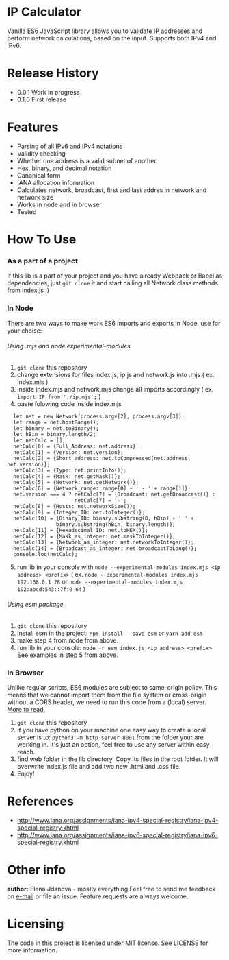IP Calculator
=============
Vanilla ES6 JavaScript library allows you to validate IP addresses and perform network calculations, based on the input. Supports both IPv4 and IPv6.

Release History
===============
*   0.0.1 Work in progress
*   0.1.0 First release


 Features
 ========
* Parsing of all IPv6 and IPv4 notations
* Validity checking
* Whether one address is a valid subnet of another
* Hex, binary, and decimal notation
* Canonical form
* IANA allocation information
* Calculates network, broadcast, first and last addres in network and network size
* Works in node and in browser
* Tested


How To Use
==========

### As a part of a project
If this lib is a part of your project and you have already Webpack or Babel as dependencies, just `git clone` it and start calling all Network class methods from index.js :)
### In Node
There are two ways to make work ES6 imports and exports in Node, use for your choise:

###### Using .mjs and node experimental-modules
1. `git clone` this repository
2. change extensions for files index.js, ip.js and network.js into .mjs ( ex. index.mjs )
3. inside index.mjs and network.mjs change all imports accordingly ( ex. `import IP from './ip.mjs';` )
4. paste folowing code inside index.mjs
```
  let net = new Network(process.argv[2], process.argv[3]);
  let range = net.hostRange();
  let binary = net.toBinary();
  let hBin = binary.length/2;
  let netCalc = [];
  netCalc[0] = {Full_Address: net.address};
  netCalc[1] = {Version: net.version};
  netCalc[2] = {Short_address: net.toCompressed(net.address, net.version)};
  netCalc[3] = {Type: net.printInfo()};
  netCalc[4] = {Mask: net.getMask()};
  netCalc[5] = {Network: net.getNetwork()};
  netCalc[6] = {Network_range: range[0] + ' - ' + range[1]};
  net.version === 4 ? netCalc[7] = {Broadcast: net.getBroadcast()} :
                      netCalc[7] = '-';
  netCalc[8] = {Hosts: net.networkSize()};
  netCalc[9] = {Integer_ID: net.toInteger()};
  netCalc[10] = {Binary_ID: binary.substring(0, hBin) + ' ' +
                binary.substring(hBin, binary.length)};
  netCalc[11] = {Hexadecimal_ID: net.toHEX()};
  netCalc[12] = {Mask_as_integer: net.maskToInteger()};
  netCalc[13] = {Network_as_integer: net.networkToInteger()};
  netCalc[14] = {Broadcast_as_integer: net.broadcastToLong()};
  console.log(netCalc);
```
5. run lib in your console with `node --experimental-modules index.mjs <ip address> <prefix>`
( ex. `node --experimental-modules index.mjs 192.168.0.1 28` or
`node --experimental-modules index.mjs 192:abcd:543::7f:0 64` )

###### Using esm package
1. `git clone` this repository
2. install esm in the project: `npm install --save esm` or `yarn add esm`
3. make step 4 from node from above.
4. run lib in your console: `node -r esm index.js <ip address> <prefix>` See examples in step 5 from above.

### In Browser
Unlike regular scripts, ES6 modules are subject to same-origin policy. This means that we cannot import them from the file system or cross-origin without a CORS header, we need to run this code from a (local) server. [More to read.](https://www.html5rocks.com/en/tutorials/cors/)
1. `git clone` this repository
2. if you have python on your machine one easy way to create a local server is to: `python3 -m http.server 8001` from the folder your are working in. It's just an option, feel free to use any server within easy reach.
3. find web folder in the lib directory. Copy its files in the root folder. It will overwrite index.js file and add two new .html and .css file.
4. Enjoy!


References
==========
 * <http://www.iana.org/assignments/iana-ipv4-special-registry/iana-ipv4-special-registry.xhtml>
 * <http://www.iana.org/assignments/iana-ipv6-special-registry/iana-ipv6-special-registry.xhtml>

Other info
==========

**author:**  Elena Jdanova - mostly everything
Feel free to send me feedback on [e-mail](ms.elenajdanova@gmail.com) or file an issue. Feature requests are always welcome.

Licensing
=========
The code in this project is licensed under MIT license. See LICENSE for more information.
